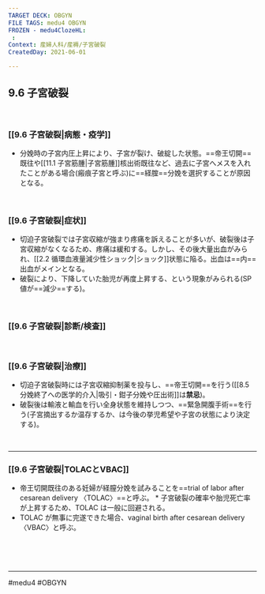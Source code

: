```yaml
---
TARGET DECK: OBGYN
FILE TAGS: medu4 OBGYN
FROZEN - medu4ClozeHL:
 : 
Context: 産婦人科/産褥/子宮破裂
CreatedDay: 2021-06-01

---
```


## 9.6 子宮破裂

<br>

### [[9.6 子宮破裂|病態・疫学]]
* 分娩時の子宮内圧上昇により、子宮が裂け、破綻した状態。==帝王切開==既往や[[11.1 子宮筋腫|子宮筋腫]]核出術既往など、過去に子宮へメスを入れたことがある場合(瘢痕子宮と呼ぶ)に==経腟==分娩を選択することが原因となる。
<!--ID: 1655763576459-->




<br>

### [[9.6 子宮破裂|症状]]
* 切迫子宮破裂では子宮収縮が強まり疼痛を訴えることが多いが、破裂後は子宮収縮がなくなるため、疼痛は緩和する。しかし、その後大量出血がみられ、[[2.2 循環血液量減少性ショック|ショック]]状態に陥る。出血は==内==出血がメインとなる。
* 破裂により、下降していた胎児が再度上昇する、という現象がみられる(SP 値が==減少==する)。
<!--ID: 1655763512480-->





<br>

### [[9.6 子宮破裂|診断/検査]]


<br>

### [[9.6 子宮破裂|治療]]
* 切迫子宮破裂時には子宮収縮抑制薬を投与し、==帝王切開==を行う([[8.5 分娩終了への医学的介入|吸引・鉗子分娩や圧出術]]は**禁忌**)。
* 破裂後は輸液と輸血を行い全身状態を維持しつつ、==緊急開腹手術==を行う(子宮摘出するか温存するか、は今後の挙児希望や子宮の状態により決定する)。
<!--ID: 1655763576477-->




<br>

---
### [[9.6 子宮破裂|TOLACとVBAC]]
* 帝王切開既往のある妊婦が経膣分娩を試みることを==trial of labor after cesarean delivery 〈TOLAC〉==と呼ぶ。
\* 子宮破裂の確率や胎児死亡率が上昇するため、TOLAC は一般に回避される。
* TOLAC が無事に完遂できた場合、vaginal birth after cesarean delivery〈VBAC〉と呼ぶ。
 
<!--ID: 1658991813859-->



<br><br><br>

---
#medu4 #OBGYN
